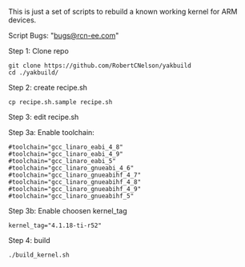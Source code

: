 This is just a set of scripts to rebuild a known working kernel for ARM devices.

Script Bugs: "bugs@rcn-ee.com"

Step 1: Clone repo

```
git clone https://github.com/RobertCNelson/yakbuild
cd ./yakbuild/
```

Step 2: create recipe.sh

```
cp recipe.sh.sample recipe.sh
```

Step 3: edit recipe.sh

Step 3a: Enable toolchain:

```
#toolchain="gcc_linaro_eabi_4_8"
#toolchain="gcc_linaro_eabi_4_9"
#toolchain="gcc_linaro_eabi_5"
#toolchain="gcc_linaro_gnueabi_4_6"
#toolchain="gcc_linaro_gnueabihf_4_7"
#toolchain="gcc_linaro_gnueabihf_4_8"
#toolchain="gcc_linaro_gnueabihf_4_9"
#toolchain="gcc_linaro_gnueabihf_5"
```

Step 3b: Enable choosen kernel_tag

```
kernel_tag="4.1.18-ti-r52"
```

Step 4: build

```
./build_kernel.sh
```
